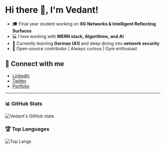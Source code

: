 # Hi there 👋, I'm Vedant!

- 🎓 Final year student working on **6G Networks & Intelligent Reflecting Surfaces**
- 💻 I love working with **MERN stack, Algorithms, and AI**
- 🌱 Currently learning **German (A1)** and deep diving into **network security**
- 🚀 Open-source contributor | Always curious | Gym enthusiast

## 🔗 Connect with me
- [LinkedIn](https://www.linkedin.com/in/yourusername/)
- [Twitter](https://twitter.com/yourusername)
- [Portfolio](https://yourportfolio.com)

---

### 📊 GitHub Stats
![Vedant's GitHub stats](https://github-readme-stats.vercel.app/api?username=Vedantspit&show_icons=true&theme=radical)

### 🏆 Top Languages
![Top Langs](https://github-readme-stats.vercel.app/api/top-langs/?username=Vedantspit&layout=compact&theme=radical)
